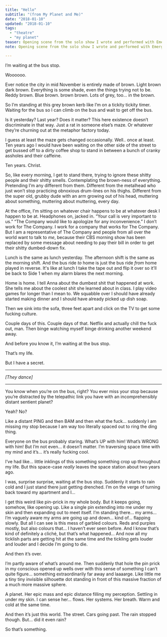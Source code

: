 ```yaml
---
title: "Hello"
subtitle: "(from My Planet and Me)"
date: "2018-01-10"
updated: "2018-01-10"
tags: 
  - "theatre"
  - "my planet"
teaser: Opening scene from the solo show I wrote and performed with EmergentSeas in 2017 and 2018.
note: Opening scene from the solo show I wrote and performed with EmergentSeas in 2017 and 2018.

---
```


I’m waiting at the bus stop.

Woooooo.

Ever notice the city in mid November is entirely made of brown. Light brown dark brown. Everything is some shade, even the things trying not to be. Reddy brown. Blue brown. brown brown. Lots of grey, too… in the brown. 

So I’m standing at this grey brown kerb like I’m on a tickity tickity timer. Waiting for the bus so I can climb on the bus and wait to get off the bus.

Is it yesterday? Last year? Does it matter? This here existence doesn’t discriminate in that way. Just a rat in someone else’s maze. Or whatever they’re churning out at the metaphor factory today.

I guess at least the maze gets changed occasionally. Well.. once at least. Ten years ago I would have been waiting on the other side of the street to get bussed off to a dirty coffee shop to stand in between a bunch of cranky assholes and their caffeine. 

Ten years. Christ.

So, like every morning, I get to stand there, trying to ignore these shitty people and their shitty smells. Contemplating the brown-ness of everything. Pretending I’m any different from them. Different from the metalhead who just won’t stop practicing obnoxious drum-lines on his thighs. Different from the super old, grubby dude with an arm growing out of his head, muttering about something, muttering about muttering, every day. 

At the office, I’m sitting on whatever chair happens to be at whatever desk I happen to be at. Headphones on, jacked in. “Your call is very important to us.” “The Company would like to apologize for any inconvenience.” I don’t work for The Company. I work for a company that works for The Company. But I am a representative of The Company and people from all over the world want to talk to *me*, because their CBS morning show has been replaced by some message about needing to pay their bill in order to get their shitty dumbed-down fix.

Lunch is the same as lunch yesterday. The afternoon shift is the same as the morning shift. And the bus ride *to* home is just the bus ride *from* home played in reverse. It's like at lunch I take the tape out and flip it over so it’ll be back to Side 1 when my alarm blares the next morning.

Home is home. I tell Anna about the dumbest shit that happened at work. She tells me about the coolest shit she learned about in class. I play video games for longer than I mean to. We squabble over I should have already started making dinner and I should have already picked up dish soap.

Then we sink into the sofa, three feet apart and click on the TV to get some fucking culture. 

Couple days of this. Couple days of that. Netflix and actually chill the fuck out, man. Then binge watching myself binge drinking another weekend away.

And before you know it, I’m waiting at the bus stop.

That’s my life.

But I have a secret.

---

*[They dance]*

---

You know when you’re on the bus, right? You ever miss your stop because you’re distracted by the telepathic link you have with an incomprehensibly distant sentient planet?

Yeah? No?

Like a distant PING and then BAM and then what the fuck… suddenly I am missing my stop because I am way too literally spaced out to ring the ding thing.

Everyone on the bus probably staring. What’s UP with him! What’s WRONG with him! But I’m not even… it doesn’t matter. I’m traversing space time with my mind and it’s… it’s really fucking cool.

I’ve had like… little inklings of this something something crop up throughout my life. But this space-case *really* leaves the space station about two years ago.

I was, surprise surprise, waiting at the bus stop. Suddenly it starts to rain cold and I just stand there just getting drenched. I’m on the verge of turning back toward my apartment and I…

I get this weird like pin-prick in my whole body. But it keeps going, somehow, like opening up. Like a single pin extending into me under my skin and then expanding out to meet itself. I’m standing there… my arms… I’m vaguely aware my arms are going up and down… kind of… flapping slowly. But all I can see is this mess of garbled colours. Reds and purples mostly, but also colours that… I haven’t ever seen before. And I know that’s kind of definitely a cliché, but that’s what happened… And now all my ticklish parts are getting hit at the same time and the tickling gets louder and louder and I decide I’m going to die.

And then it’s over. 

I’m partly aware of what’s around me. Then suddenly that hole the pin prick in my conscious opened up wells over with this sense of something I can’t quite figure… something extraordinarily far away and laaaarge. Like little me a tiny tiny invisible silhouette dot standing in front of this massive fraction of a much more massive sphere.

A planet. Her epic mass and epic distance filling my perception. Settling in under my skin. I can sense her… flows. Her systems. Her breath. Warm and cold at the same time. 

And then it’s just this world. The street. Cars going past. The rain stopped though. But… did it even rain?

So that’s something.